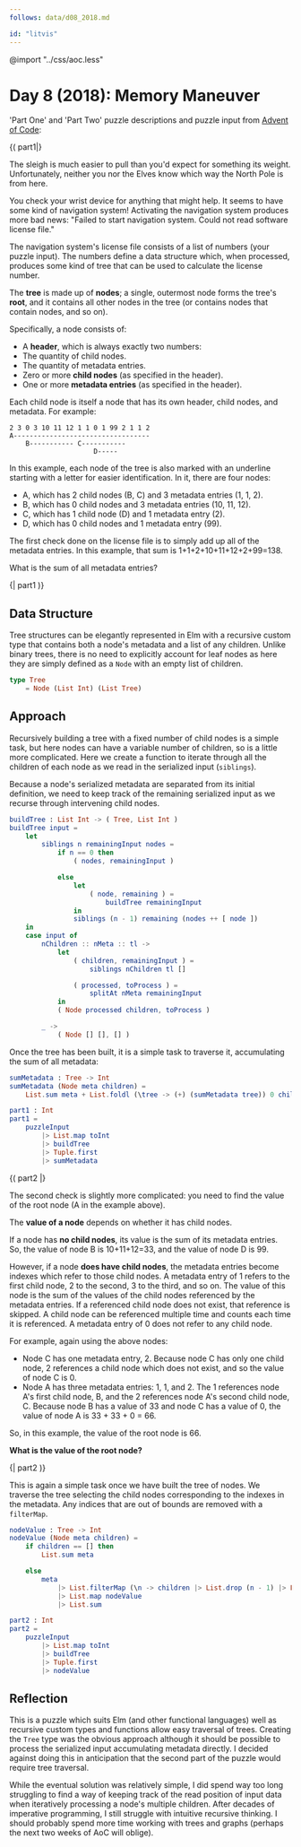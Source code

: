 ```yaml
---
follows: data/d08_2018.md

id: "litvis"
---
```


@import "../css/aoc.less"

# Day 8 (2018): Memory Maneuver

'Part One' and 'Part Two' puzzle descriptions and puzzle input from [Advent of Code](https://adventofcode.com/2018/day/8):

{( part1|}

The sleigh is much easier to pull than you'd expect for something its weight. Unfortunately, neither you nor the Elves know which way the North Pole is from here.

You check your wrist device for anything that might help. It seems to have some kind of navigation system! Activating the navigation system produces more bad news: "Failed to start navigation system. Could not read software license file."

The navigation system's license file consists of a list of numbers (your puzzle input). The numbers define a data structure which, when processed, produces some kind of tree that can be used to calculate the license number.

The **tree** is made up of **nodes**; a single, outermost node forms the tree's **root**, and it contains all other nodes in the tree (or contains nodes that contain nodes, and so on).

Specifically, a node consists of:

- A **header**, which is always exactly two numbers:
- The quantity of child nodes.
- The quantity of metadata entries.
- Zero or more **child nodes** (as specified in the header).
- One or more **metadata entries** (as specified in the header).

Each child node is itself a node that has its own header, child nodes, and metadata. For example:

    2 3 0 3 10 11 12 1 1 0 1 99 2 1 1 2
    A----------------------------------
        B----------- C-----------
                         D-----

In this example, each node of the tree is also marked with an underline starting with a letter for easier identification. In it, there are four nodes:

- A, which has 2 child nodes (B, C) and 3 metadata entries (1, 1, 2).
- B, which has 0 child nodes and 3 metadata entries (10, 11, 12).
- C, which has 1 child node (D) and 1 metadata entry (2).
- D, which has 0 child nodes and 1 metadata entry (99).

The first check done on the license file is to simply add up all of the metadata entries. In this example, that sum is 1+1+2+10+11+12+2+99=138.

What is the sum of all metadata entries?

{| part1 )}

## Data Structure

Tree structures can be elegantly represented in Elm with a recursive custom type that contains both a node's metadata and a list of any children. Unlike binary trees, there is no need to explicitly account for leaf nodes as here they are simply defined as a `Node` with an empty list of children.

```elm {l}
type Tree
    = Node (List Int) (List Tree)
```

## Approach

Recursively building a tree with a fixed number of child nodes is a simple task, but here nodes can have a variable number of children, so is a little more complicated. Here we create a function to iterate through all the children of each node as we read in the serialized input (`siblings`).

Because a node's serialized metadata are separated from its initial definition, we need to keep track of the remaining serialized input as we recurse through intervening child nodes.

```elm {l}
buildTree : List Int -> ( Tree, List Int )
buildTree input =
    let
        siblings n remainingInput nodes =
            if n == 0 then
                ( nodes, remainingInput )

            else
                let
                    ( node, remaining ) =
                        buildTree remainingInput
                in
                siblings (n - 1) remaining (nodes ++ [ node ])
    in
    case input of
        nChildren :: nMeta :: tl ->
            let
                ( children, remainingInput ) =
                    siblings nChildren tl []

                ( processed, toProcess ) =
                    splitAt nMeta remainingInput
            in
            ( Node processed children, toProcess )

        _ ->
            ( Node [] [], [] )
```

Once the tree has been built, it is a simple task to traverse it, accumulating the sum of all metadata:

```elm {l}
sumMetadata : Tree -> Int
sumMetadata (Node meta children) =
    List.sum meta + List.foldl (\tree -> (+) (sumMetadata tree)) 0 children
```

```elm {l r}
part1 : Int
part1 =
    puzzleInput
        |> List.map toInt
        |> buildTree
        |> Tuple.first
        |> sumMetadata
```

{( part2 |}

The second check is slightly more complicated: you need to find the value of the root node (A in the example above).

The **value of a node** depends on whether it has child nodes.

If a node has **no child nodes**, its value is the sum of its metadata entries. So, the value of node B is 10+11+12=33, and the value of node D is 99.

However, if a node **does have child nodes**, the metadata entries become indexes which refer to those child nodes. A metadata entry of 1 refers to the first child node, 2 to the second, 3 to the third, and so on. The value of this node is the sum of the values of the child nodes referenced by the metadata entries. If a referenced child node does not exist, that reference is skipped. A child node can be referenced multiple time and counts each time it is referenced. A metadata entry of 0 does not refer to any child node.

For example, again using the above nodes:

- Node C has one metadata entry, 2. Because node C has only one child node, 2 references a child node which does not exist, and so the value of node C is 0.
- Node A has three metadata entries: 1, 1, and 2. The 1 references node A's first child node, B, and the 2 references node A's second child node, C. Because node B has a value of 33 and node C has a value of 0, the value of node A is 33 + 33 + 0 = 66.

So, in this example, the value of the root node is 66.

**What is the value of the root node?**

{| part2 )}

This is again a simple task once we have built the tree of nodes. We traverse the tree selecting the child nodes corresponding to the indexes in the metadata. Any indices that are out of bounds are removed with a `filterMap`.

```elm {l}
nodeValue : Tree -> Int
nodeValue (Node meta children) =
    if children == [] then
        List.sum meta

    else
        meta
            |> List.filterMap (\n -> children |> List.drop (n - 1) |> List.head)
            |> List.map nodeValue
            |> List.sum
```

```elm {l r}
part2 : Int
part2 =
    puzzleInput
        |> List.map toInt
        |> buildTree
        |> Tuple.first
        |> nodeValue
```

## Reflection

This is a puzzle which suits Elm (and other functional languages) well as recursive custom types and functions allow easy traversal of trees. Creating the `Tree` type was the obvious approach although it should be possible to process the serialized input accumulating metadata directly. I decided against doing this in anticipation that the second part of the puzzle would require tree traversal.

While the eventual solution was relatively simple, I did spend way too long struggling to find a way of keeping track of the read position of input data when iteratively processing a node's multiple children. After decades of imperative programming, I still struggle with intuitive recursive thinking. I should probably spend more time working with trees and graphs (perhaps the next two weeks of AoC will oblige).
